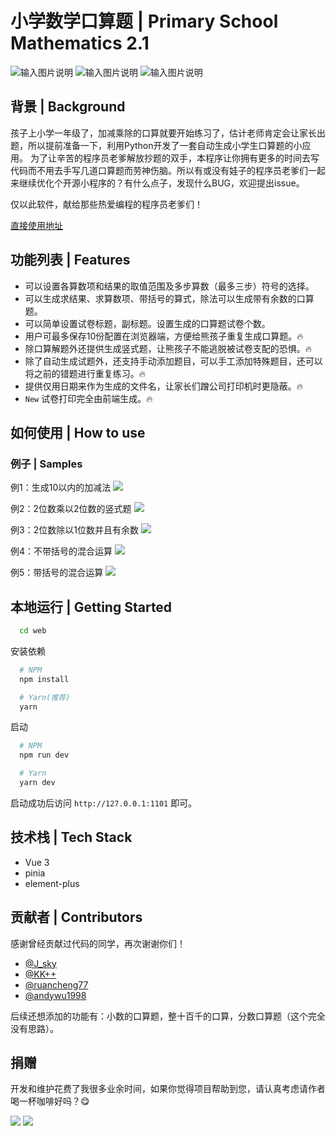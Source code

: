 
#  小学数学口算题 | Primary School Mathematics 2.1

![输入图片说明](https://img.shields.io/badge/Vue-3.2.41-blue)
![输入图片说明](https://img.shields.io/badge/license-Apache--2.0-green)
![输入图片说明](https://img.shields.io/badge/Github--PrimarySchoolMathematics-green?logo=github)

## 背景 | Background
孩子上小学一年级了，加减乘除的口算就要开始练习了，估计老师肯定会让家长出题，所以提前准备一下，利用Python开发了一套自动生成小学生口算题的小应用。
为了让辛苦的程序员老爹解放抄题的双手，本程序让你拥有更多的时间去写代码而不用去手写几道口算题而劳神伤脑。所以有或没有娃子的程序员老爹们一起来继续优化个开源小程序的？有什么点子，发现什么BUG，欢迎提出issue。

仅以此软件，献给那些热爱编程的程序员老爹们！

[直接使用地址](https://tsukasa521.github.io/PrimarySchoolMathematics)

## 功能列表 | Features
- 可以设置各算数项和结果的取值范围及多步算数（最多三步）符号的选择。
- 可以生成求结果、求算数项、带括号的算式，除法可以生成带有余数的口算题。
- 可以简单设置试卷标题，副标题。设置生成的口算题试卷个数。
- 用户可最多保存10份配置在浏览器端，方便给熊孩子重复生成口算题。🔥
- 除口算解题外还提供生成竖式题，让熊孩子不能逃脱被试卷支配的恐惧。🔥
- 除了自动生成试题外，还支持手动添加题目，可以手工添加特殊题目，还可以将之前的错题进行重复练习。🔥
- 提供仅用日期来作为生成的文件名，让家长们蹭公司打印机时更隐蔽。🔥
- `New` 试卷打印完全由前端生成。🔥

## 如何使用 | How to use

### 例子 | Samples

例1：生成10以内的加减法
![](docs/images/Sample01.png)

例2：2位数乘以2位数的竖式题
![](docs/images/Sample02.png)

例3：2位数除以1位数并且有余数
![](docs/images/Sample03.png)

例4：不带括号的混合运算
![](docs/images/Sample04.png)

例5：带括号的混合运算
![](docs/images/Sample05.png)

## 本地运行 | Getting Started
```bash
  cd web
```

安装依赖

```bash
  # NPM
  npm install

  # Yarn(推荐)
  yarn
```

启动

```bash
  # NPM
  npm run dev

  # Yarn
  yarn dev
```

启动成功后访问 `http://127.0.0.1:1101` 即可。

## 技术栈 | Tech Stack
- Vue 3
- pinia
- element-plus

## 贡献者 | Contributors
感谢曾经贡献过代码的同学，再次谢谢你们！
- [@J_sky](https://github.com/bosichong)
- [@KK++](https://github.com/tsukasa521)
- [@ruancheng77](https://github.com/ruancheng77)
- [@andywu1998](https://github.com/andywu1998)

后续还想添加的功能有：小数的口算题，整十百千的口算，分数口算题（这个完全没有思路）。

## 捐赠

开发和维护花费了我很多业余时间，如果你觉得项目帮助到您，请认真考虑请作者喝一杯咖啡好吗？😋

![](images/wx.png) ![](images/zfb.png)



